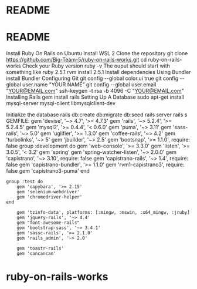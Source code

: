 # README
# README

Install  Ruby On Rails on Ubuntu
Install WSL 2
Clone the repository
    git clone https://github.com/Big-Team-5/ruby-on-rails-works.git
    cd ruby-on-rails-works
Check your Ruby version
        ruby -v
The ouput should start with something like ruby 2.5.1
        rvm install 2.5.1
Install dependencies
    Using Bundler 
        install Bundler
Configuring Git 
        git config --global color.ui true
        git config --global user.name "YOUR NAME"
        git config --global user.email "YOUR@EMAIL.com"
        ssh-keygen -t rsa -b 4096 -C "YOUR@EMAIL.com"
Installing Rails
        gem install rails
Setting Up A Database
        sudo apt-get install mysql-server mysql-client libmysqlclient-dev

Initialize the database
        rails db:create db:migrate db:seed
rails server
        rails s
GEMFILE:
        gem 'devise', '~> 4.7', '>= 4.7.3'
        gem 'rails', '~> 5.2.4', '>= 5.2.4.5'
        gem 'mysql2', '>= 0.4.4', '< 0.6.0'
        gem 'puma', '~> 3.11'
        gem 'sass-rails', '~> 5.0'
        gem 'uglifier', '>= 1.3.0'
        gem 'coffee-rails', '~> 4.2'
        gem 'turbolinks', '~> 5'
        gem 'jbuilder', '~> 2.5'
        gem 'bootsnap', '>= 1.1.0', require: false
    group :development do
        gem 'web-console', '>= 3.3.0'
        gem 'listen', '>= 3.0.5', '< 3.2'
        gem 'spring'
        gem 'spring-watcher-listen', '~> 2.0.0'
        gem 'capistrano', '~> 3.10', require: false
        gem 'capistrano-rails', '~> 1.4', require: false
        gem 'capistrano-bundler', '>= 1.1.0'
        gem 'rvm1-capistrano3', require: false
        gem 'capistrano3-puma'
    end

    group :test do
        gem 'capybara', '>= 2.15'
        gem 'selenium-webdriver'
        gem 'chromedriver-helper'
    end

        gem 'tzinfo-data', platforms: [:mingw, :mswin, :x64_mingw, :jruby]
        gem 'jquery-rails', '~> 4.4'
        gem "font-awesome-rails" 
        gem 'bootstrap-sass', '~> 3.4.1'
        gem 'sassc-rails', '>= 2.1.0'
        gem 'rails_admin', '~> 2.0'

        gem 'toastr-rails'
        gem 'cancancan'
        


# ruby-on-rails-works

